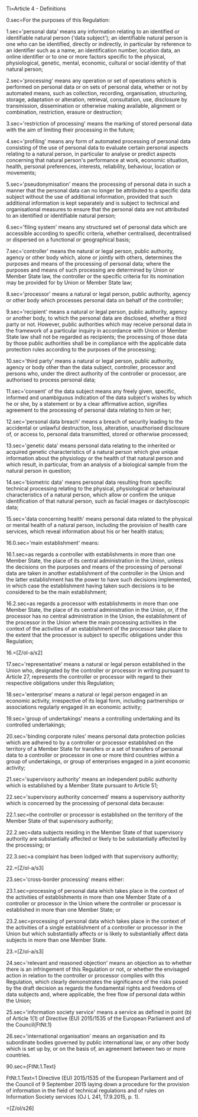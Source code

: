 Ti=Article 4 - Definitions

0.sec=For the purposes of this Regulation:

1.sec='personal data' means any information relating to an identified or identifiable natural person ('data subject'); an identifiable natural person is one who can be identified, directly or indirectly, in particular by reference to an identifier such as a name, an identification number, location data, an online identifier or to one or more factors specific to the physical, physiological, genetic, mental, economic, cultural or social identity of that natural person;

2.sec='processing' means any operation or set of operations which is performed on personal data or on sets of personal data, whether or not by automated means, such as collection, recording, organisation, structuring, storage, adaptation or alteration, retrieval, consultation, use, disclosure by transmission, dissemination or otherwise making available, alignment or combination, restriction, erasure or destruction;

3.sec='restriction of processing' means the marking of stored personal data with the aim of limiting their processing in the future;

4.sec='profiling' means any form of automated processing of personal data consisting of the use of personal data to evaluate certain personal aspects relating to a natural person, in particular to analyse or predict aspects concerning that natural person's performance at work, economic situation, health, personal preferences, interests, reliability, behaviour, location or movements;

5.sec='pseudonymisation' means the processing of personal data in such a manner that the personal data can no longer be attributed to a specific data subject without the use of additional information, provided that such additional information is kept separately and is subject to technical and organisational measures to ensure that the personal data are not attributed to an identified or identifiable natural person;

6.sec='filing system' means any structured set of personal data which are accessible according to specific criteria, whether centralised, decentralised or dispersed on a functional or geographical basis;

7.sec='controller' means the natural or legal person, public authority, agency or other body which, alone or jointly with others, determines the purposes and means of the processing of personal data; where the purposes and means of such processing are determined by Union or Member State law, the controller or the specific criteria for its nomination may be provided for by Union or Member State law;

8.sec='processor' means a natural or legal person, public authority, agency or other body which processes personal data on behalf of the controller;

9.sec='recipient' means a natural or legal person, public authority, agency or another body, to which the personal data are disclosed, whether a third party or not. However, public authorities which may receive personal data in the framework of a particular inquiry in accordance with Union or Member State law shall not be regarded as recipients; the processing of those data by those public authorities shall be in compliance with the applicable data protection rules according to the purposes of the processing;

10.sec='third party' means a natural or legal person, public authority, agency or body other than the data subject, controller, processor and persons who, under the direct authority of the controller or processor, are authorised to process personal data;

11.sec='consent' of the data subject means any freely given, specific, informed and unambiguous indication of the data subject's wishes by which he or she, by a statement or by a clear affirmative action, signifies agreement to the processing of personal data relating to him or her;

12.sec='personal data breach' means a breach of security leading to the accidental or unlawful destruction, loss, alteration, unauthorised disclosure of, or access to, personal data transmitted, stored or otherwise processed;

13.sec='genetic data' means personal data relating to the inherited or acquired genetic characteristics of a natural person which give unique information about the physiology or the health of that natural person and which result, in particular, from an analysis of a biological sample from the natural person in question;

14.sec='biometric data' means personal data resulting from specific technical processing relating to the physical, physiological or behavioural characteristics of a natural person, which allow or confirm the unique identification of that natural person, such as facial images or dactyloscopic data;

15.sec='data concerning health' means personal data related to the physical or mental health of a natural person, including the provision of health care services, which reveal information about his or her health status;

16.0.sec='main establishment' means:

16.1.sec=as regards a controller with establishments in more than one Member State, the place of its central administration in the Union, unless the decisions on the purposes and means of the processing of personal data are taken in another establishment of the controller in the Union and the latter establishment has the power to have such decisions implemented, in which case the establishment having taken such decisions is to be considered to be the main establishment;

16.2.sec=as regards a processor with establishments in more than one Member State, the place of its central administration in the Union, or, if the processor has no central administration in the Union, the establishment of the processor in the Union where the main processing activities in the context of the activities of an establishment of the processor take place to the extent that the processor is subject to specific obligations under this Regulation;

16.=[Z/ol-a/s2]

17.sec='representative' means a natural or legal person established in the Union who, designated by the controller or processor in writing pursuant to Article 27, represents the controller or processor with regard to their respective obligations under this Regulation;

18.sec='enterprise' means a natural or legal person engaged in an economic activity, irrespective of its legal form, including partnerships or associations regularly engaged in an economic activity;

19.sec='group of undertakings' means a controlling undertaking and its controlled undertakings;

20.sec='binding corporate rules' means personal data protection policies which are adhered to by a controller or processor established on the territory of a Member State for transfers or a set of transfers of personal data to a controller or processor in one or more third countries within a group of undertakings, or group of enterprises engaged in a joint economic activity;

21.sec='supervisory authority' means an independent public authority which is established by a Member State pursuant to Article 51;

22.sec='supervisory authority concerned' means a supervisory authority which is concerned by the processing of personal data because:

22.1.sec=the controller or processor is established on the territory of the Member State of that supervisory authority;

22.2.sec=data subjects residing in the Member State of that supervisory authority are substantially affected or likely to be substantially affected by the processing; or

22.3.sec=a complaint has been lodged with that supervisory authority;

22.=[Z/ol-a/s3]

23.sec='cross-border processing' means either:

23.1.sec=processing of personal data which takes place in the context of the activities of establishments in more than one Member State of a controller or processor in the Union where the controller or processor is established in more than one Member State; or

23.2.sec=processing of personal data which takes place in the context of the activities of a single establishment of a controller or processor in the Union but which substantially affects or is likely to substantially affect data subjects in more than one Member State.

23.=[Z/ol-a/s3]

24.sec='relevant and reasoned objection' means an objection as to whether there is an infringement of this Regulation or not, or whether the envisaged action in relation to the controller or processor complies with this Regulation, which clearly demonstrates the significance of the risks posed by the draft decision as regards the fundamental rights and freedoms of data subjects and, where applicable, the free flow of personal data within the Union;

25.sec='information society service' means a service as defined in point (b) of Article 1(1) of Directive (EU) 2015/1535 of the European Parliament and of the Council{FtNt.1}

26.sec='international organisation' means an organisation and its subordinate bodies governed by public international law, or any other body which is set up by, or on the basis of, an agreement between two or more countries.


90.sec={FtNt.1.Text}

FtNt.1.Text=1 Directive (EU) 2015/1535 of the European Parliament and of the Council of 9 September 2015 laying down a procedure for the provision of information in the field of technical regulations and of rules on Information Society services (OJ L 241, 17.9.2015, p. 1). 

=[Z/ol/s26]
